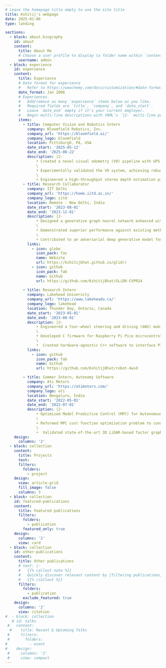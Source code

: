```yaml
---
# Leave the homepage title empty to use the site title
title: Kshitij's webpage
date: 2025-01-06
type: landing

sections:
  - block: about.biography
    id: about
    content:
      title: About Me
      # Choose a user profile to display (a folder name within `content/authors/`)
      username: admin
  - block: experience
    id: experience
    content:
      title: Experience
      # Date format for experience
      #   Refer to https://wowchemy.com/docs/customization/#date-format
      date_format: Jan 2006
      # Experiences.
      #   Add/remove as many `experience` items below as you like.
      #   Required fields are `title`, `company`, and `date_start`.
      #   Leave `date_end` empty if it's your current employer.
      #   Begin multi-line descriptions with YAML's `|2-` multi-line prefix.
      items:
        - title: Computer Vision and Robotics Intern
          company: Bloomfield Robotics, Inc.
          company_url: 'https://bloomfield.ai/'
          company_logo: bloomfield
          location: Pittsburgh, PA, USA
          date_start: '2025-05-12'
          date_end: '2025-08-22'
          description: |2-
              • Created a novel visual odometry (VO) pipeline with GPS fusion for sparse stereo images, leveraging learning-based dense feature matching to generate high-fidelity 3D reconstructions of fruit crops and improving yield estimates.
              \
              • Experimentally validated the VO system, achieving robust performance with an Absolute Trajectory Error (ATE) of 2.5m and Relative Pose Error (RPE) of 0.5m over a 100m trajectory using only a sparse set of 300 images.
              \
              • Engineered a high-throughput stereo depth estimation pipeline using batch processing to parallelize a CUDA-accelerated high resolution stereo disparity estimation and I/O operations, boosting processing throughput by 44.4%.
        - title: Research Collaborator
          company: IIT Delhi
          company_url: 'https://home.iitd.ac.in/'
          company_logo: iitd
          location: Remote - New Delhi, India
          date_start: '2023-08-01'
          date_end: '2023-12-01'
          description: |2-
              • Designed a generative graph neural network enhanced with topological regularization, to improve mapping for autonomous driving by removing dynamic objects from sparse LiDAR point clouds without segmentation labels.
              \
              • Demonstrated superior performance against existing methods (44% lower Chamfer Distance than state-of-the-art) in three real-world and simulated datasets, against five distance metrics with 32 times sparse LiDAR scans.
              \
              • Contributed to an adversarial deep generative model for point injections on LiDAR scans, demonstrating superior performance in degrading map quality without compromising scan integrity on KITTI and CARLA-64 datasets.
          links:
            - icon: globe
              icon_pack: fas
              name: Website
              url: https://kshitijbhat.github.io/glidr/
            - icon: github
              icon_pack: fab
              name: Github
              url: https://github.com/KshitijBhat/GLiDR-CVPR24
          
        - title: Research Intern
          company: Lakehead University
          company_url: 'https://www.lakeheadu.ca/'
          company_logo: lakehead
          location: Thunder Bay, Ontario, Canada
          date_start: '2023-05-01'
          date_end: '2023-08-01'
          description: |2-
              • Engineered a four-wheel steering and driving (4WS) mobile robot platform using Design for Assembly (DFA) techniques, resulting in a modular and easily maintainable platform for kinodynamic navigation algorithm development.
              \
              • Developed C firmware for Raspberry Pi Pico microcontrollers, and integrated PID control to actuators and enabling joint state data collection and velocity feedback, enhancing navigational accuracy in unstructured environments.
              \
              •  Created hardware-agnostic C++ software to interface PID angle and velocity controllers using the ROS Control framework via serial communication, leading to general middleware suitable to any 4WS robot platform.
          links:
            - icon: github
              icon_pack: fab
              name: Github
              url: https://github.com/KshitijBhat/robot-4wsd

        - title: Summer Intern, Autonomy Software
          company: Ati Motors
          company_url: 'https://atimotors.com/'
          company_logo: ati
          location: Bengaluru, India
          date_start: '2022-05-01'
          date_end: '2022-07-01'
          description: |2-
              • Optimized Model Predictive Control (MPC) for Autonomous Mobile Robots (AMR) to achieve a 3x reduction in the turning radius, enabling sharp turns and in-place manoeuvres for space-constrained industrial units.
              \
              • Reformed MPC cost function optimization problem to consider physical motor constraints and latency, redesigned Jacobian matrix to speed up the solution compute time and validated it with comprehensive on-site testing.
              \
              •  Validated state-of-the-art 3D LiDAR-based factor graph SLAM algorithms on real-world datasets of warehouses and shop floors and shaped a post-processing routine for raw point cloud and IMU data in rosbags for easy integration.
    design:
      columns: '2'
  - block: collection
    content:
      title: Projects
      text: 
      filters:
        folders:
          - project
    design:
      view: article-grid
      fill_image: false
      columns: 3
  - block: collection
    id: featured-publications
    content:
      title: Featured publications
      filters:
        folders:
          - publication
        featured_only: true
    design:
      columns: '2'
      view: card
  - block: collection
    id: other-publications
    content:
      title: Other publications
      # text: |-
      #   {{% callout note %}}
      #   Quickly discover relevant content by [filtering publications](./publication/).
      #   {{% /callout %}}
      filters:
        folders:
          - publication
        exclude_featured: true
    design:
      columns: '2'
      view: citation
#  - block: collection
   # id: talks
 #   content:
  #    title: Recent & Upcoming Talks
 #     filters:
 #       folders:
#          - event
#    design:
 #     columns: '2'
 #     view: compact
---
```

